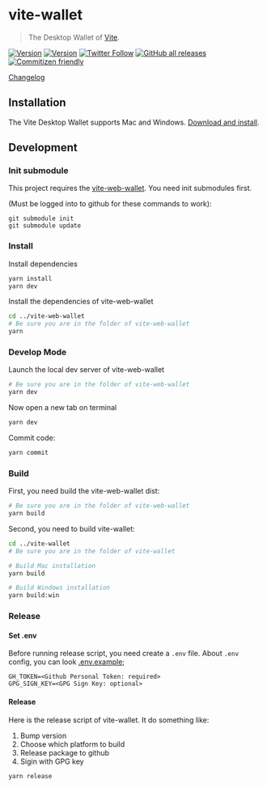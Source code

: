 # vite-wallet
> The Desktop Wallet of [Vite](https://vite.org).

[![Version](https://img.shields.io/github/v/release/vitelabs/vite-wallet)](https://github.com/vitelabs/vite-wallet/releases/latest)
[![Version](https://img.shields.io/github/v/release/vitelabs/vite-wallet?include_prereleases&label=pre-release)](https://github.com/vitelabs/vite-wallet/releases)
[![Twitter Follow](https://img.shields.io/twitter/follow/vitelabs?style=social)](https://twitter.com/vitelabs)
[![GitHub all releases](https://img.shields.io/github/downloads/vitelabs/vite-wallet/total)](https://github.com/vitelabs/vite-wallet/releases/latest)
[![Commitizen friendly](https://img.shields.io/badge/commitizen-friendly-brightgreen.svg)](http://commitizen.github.io/cz-cli/)

[Changelog](./changelog.md)

## Installation

The Vite Desktop Wallet supports Mac and Windows. [Download and install](https://github.com/vitelabs/vite-wallet/releases).

## Development

### Init submodule

This project requires the [vite-web-wallet](https://github.com/vitelabs/vite-web-wallet). You need init submodules first.

(Must be logged into to github for these commands to work):

```
git submodule init
git submodule update
```

### Install

Install dependencies

```bash
yarn install
yarn dev
```

Install the dependencies of vite-web-wallet

```bash
cd ../vite-web-wallet
# Be sure you are in the folder of vite-web-wallet
yarn
```

### Develop Mode

Launch the local dev server of vite-web-wallet

```bash
# Be sure you are in the folder of vite-web-wallet
yarn dev
```
Now open a new tab on terminal

```bash
yarn dev
```

Commit code:

```bash
yarn commit
```

### Build

First, you need build the vite-web-wallet dist:

```bash
# Be sure you are in the folder of vite-web-wallet
yarn build
```

Second, you need to build vite-wallet:

```bash
cd ../vite-wallet
# Be sure you are in the folder of vite-wallet

# Build Mac installation
yarn build

# Build Windows installation
yarn build:win
```

### Release

#### Set .env

Before running release script, you need create a `.env` file. About `.env` config, you can look [.env.example](./.env.example);

```
GH_TOKEN=<Github Personal Token: required>
GPG_SIGN_KEY=<GPG Sign Key: optional>
```

#### Release

Here is the release script of vite-wallet. It do something like:

1. Bump version
2. Choose which platform to build
3. Release package to github
4. Sigin with GPG key


```bash
yarn release
```
